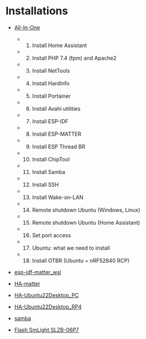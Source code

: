 # Installations

- [All-In-One](All-In-One.md)  
  - 1. Install Home Assistant
  - 2. Install PHP 7.4 (fpm) and Apache2
  - 3. Install NetTools
  - 4. Install HardInfo
  - 5. Install Portainer
  - 6. Install Avahi utilities
  - 7. Install ESP-IDF
  - 8. Install ESP-MATTER
  - 9. Install ESP Thread BR
  - 10. Install ChipTool
  - 11. Install Samba
  - 12. Install SSH
  - 13. Install Wake-on-LAN
  - 14. Remote shutdown Ubuntu (Windows, Linux)
  - 15. Remote shutdown Ubuntu (Home Assistant)
  - 16. Set port access
  - 17. Ubuntu: what we need to install
  - 18. Install OTBR (Ubuntu + nRF52840 RCP)
  

- [esp-idf-matter_wsl](esp-idf-matter_wsl.md)  
  
- [HA-matter](HA-matter.md)  
  
- [HA-Ubuntu22Desktop_PC](HA-Ubuntu22Desktop_PC.md)  
  
- [HA-Ubuntu22Desktop_RP4](HA-Ubuntu22Desktop_RP4.md)  
  
- [samba](samba.md)  
  
- [Flash SmLight SLZB-06P7](smlight_slzb06p7.md)  
  
